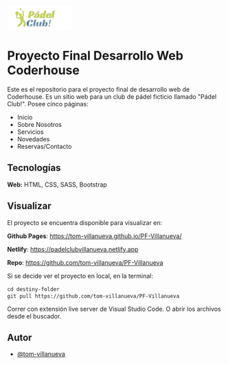 ![Alt text](assets/img/icons/logo.png?raw=true "Title")
# Proyecto Final Desarrollo Web Coderhouse

Este es el repositorio para el proyecto final de desarrollo web de Coderhouse. 
Es un sitio web para un club de pádel ficticio llamado "Pádel Club!".
Posee cinco páginas: 

- Inicio
- Sobre Nosotros
- Servicios
- Novedades 
- Reservas/Contacto


## Tecnologías

**Web:** HTML, CSS, SASS, Bootstrap


## Visualizar

El proyecto se encuentra disponible para visualizar en:

**Github Pages**: https://tom-villanueva.github.io/PF-Villanueva/

**Netlify**: https://padelclubvillanueva.netlify.app

**Repo**: https://github.com/tom-villanueva/PF-Villanueva

Si se decide ver el proyecto en local, en la terminal:
```
cd destiny-folder
git pull https://github.com/tom-villanueva/PF-Villanueva
```
Correr con extensión live server de Visual Studio Code.
O abrir los archivos desde el buscador.

## Autor

- [@tom-villanueva](https://github.com/tom-villanueva)


